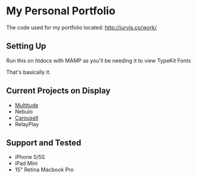 # My Personal Portfolio

The code used for my portfolio located: http://jurvis.co/work/

## Setting Up
Run this on htdocs with MAMP as you'll be needing it to view TypeKit Fonts

That's basically it.

## Current Projects on Display
* [Multitude](https://github.com/multitudeapp)
* Nebulo
* [Carousell](http://carousell.co/)
* RelayPlay

## Support and Tested
* iPhone 5/5S
* iPad Mini
* 15" Retina Macbook Pro
